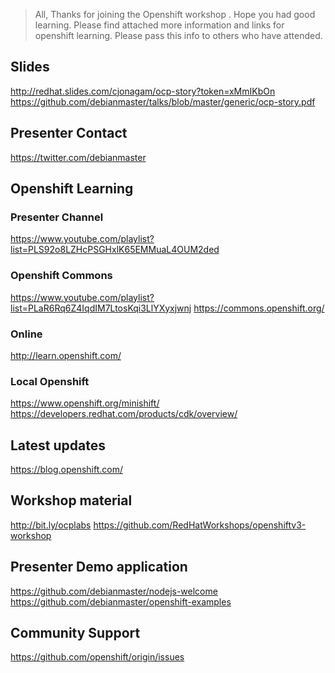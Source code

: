 
> All,
> Thanks for joining the Openshift workshop . Hope you had good learning. Please find attached more information and links for openshift learning. 
> Please pass this info to others who have attended.


## Slides
http://redhat.slides.com/cjonagam/ocp-story?token=xMmIKbOn
https://github.com/debianmaster/talks/blob/master/generic/ocp-story.pdf


## Presenter Contact
https://twitter.com/debianmaster

## Openshift Learning

### Presenter Channel 
https://www.youtube.com/playlist?list=PLS92o8LZHcPSGHxlK65EMMuaL4OUM2ded

### Openshift Commons
https://www.youtube.com/playlist?list=PLaR6Rq6Z4IqdIM7LtosKqi3LlYXyxjwnj
https://commons.openshift.org/

### Online
http://learn.openshift.com/

### Local Openshift 
https://www.openshift.org/minishift/
https://developers.redhat.com/products/cdk/overview/


## Latest updates
https://blog.openshift.com/



## Workshop material
http://bit.ly/ocplabs
https://github.com/RedHatWorkshops/openshiftv3-workshop

## Presenter Demo application
https://github.com/debianmaster/nodejs-welcome
https://github.com/debianmaster/openshift-examples

## Community Support
https://github.com/openshift/origin/issues
